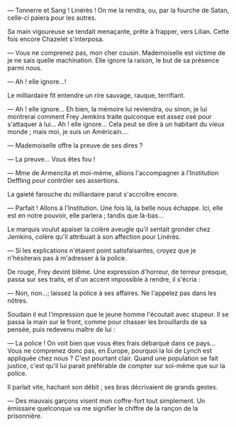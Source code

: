 — Tonnerre et Sang ! Linérès ! On me la rendra, ou, par la fourche de
Satan, celle-ci paiera pour les autres.

Sa main vigoureuse se tendait menaçante, prête à frapper, vers Lilian.
Cette fois encore Chazelet s'interposa.

— Vous ne comprenez pas, mon cher cousin. Mademoiselle est victime de je ne sais quelle machination. Elle ignore la raison, le but de sa présence parmi nous.

— Ah ! elle ignore...!

Le milliardaire fit entendre un rire sauvage, rauque, terrifiant.

— Ah ! elle ignore... Eh bien, la mémoire lui reviendra, ou sinon, je lui
montrerai comment Frey Jemkins traite quiconque est assez osé pour s'attaquer à lui... Ah ! elle ignore... Cela peut se dire à un habitant du vieux monde ; mais moi, je suis un Américain....

— Mademoiselle offre la preuve de ses dires ?

— La preuve... Vous êtes fou !

— Mme de Armencita et moi-mème, allions l'accompagner à l'Institution Deffling pour contrôler ses assertions.

La gaieté farouche du milliardaire parut s'accroître encore.

— Parfait ! Allons à l'Institution. Une fois là, la belle nous échappe. Ici,
elle est en notre pouvoir, elle parlera ; tandis que là-bas...

Le marquis voulut apaiser la colère aveugle qu'il sentait gronder chez
Jemkins, colère qu'il attribuait à son affection pour Linérès.

— Si les explications n'étaient point satisfaisantes, croyez que je n'hésiterais pas à m'adresser à la police.

De rouge, Frey devint blême. Une expression d'horreur, de terreur presque, passa sur ses traits, et d'un accent impossible à rendre, il s'écria :

— Non, non...; laissez la police à ses affaires. Ne l'appelez pas dans les
nôtres.

Soudain il eut l'impression que le jeune homme l'écoutait avec stupeur.
Il se passa la main sur le front, comme pour chasser les brouillards de sa
pensée, puis redevenu maître de lui :

— La police ! On voit bien que vous êtes frais débarqué dans ce pays...
Vous ne comprenez donc pas, en Europe, pourquoi la loi de Lynch est appliquée chez nous ? C'est pourtant clair. Quand une population se fait justice, c'est qu'il lui parait préférable de compter sur soi-même que sur la police.

Il parlait vite, hachant son débit ; ses bras décrivaient de grands gestes.

— Des mauvais garçons visent mon coffre-fort tout simplement. Un
émissaire quelconque va me signifier le chiffre de la rançon de la prisonnière.
